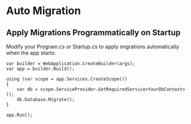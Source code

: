 # Auto Migration
## Apply Migrations Programmatically on Startup
Modify your Program.cs or Startup.cs to apply migrations automatically when the app starts:
```
var builder = WebApplication.CreateBuilder(args);
var app = builder.Build();

using (var scope = app.Services.CreateScope())
{
    var db = scope.ServiceProvider.GetRequiredService<YourDbContext>();
    db.Database.Migrate();
}

app.Run();

```
